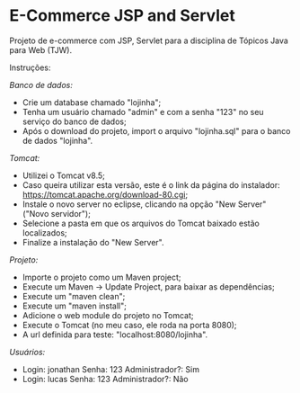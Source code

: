 # E-Commerce JSP and Servlet
Projeto de e-commerce com JSP, Servlet para a disciplina de Tópicos Java para Web (TJW).

Instruções:

*Banco de dados:*
- Crie um database chamado "lojinha";
- Tenha um usuário chamado "admin" e com a senha "123" no seu serviço do banco de dados;
- Após o download do projeto, import o arquivo "lojinha.sql" para o banco de dados "lojinha".

*Tomcat:*
- Utilizei o Tomcat v8.5;
- Caso queira utilizar esta versão, este é o link da página do instalador: https://tomcat.apache.org/download-80.cgi;
- Instale o novo server no eclipse, clicando na opção "New Server" ("Novo servidor");
- Selecione a pasta em que os arquivos do Tomcat baixado estão localizados;
- Finalize a instalação do "New Server".

*Projeto:*
- Importe o projeto como um Maven project;
- Execute um Maven -> Update Project, para baixar as dependências;
- Execute um "maven clean";
- Execute um "maven install";
- Adicione o web module do projeto no Tomcat;
- Execute o Tomcat (no meu caso, ele roda na porta 8080);
- A url definida para teste: "localhost:8080/lojinha".

*Usuários:*
- Login: jonathan   Senha: 123    Administrador?: Sim
- Login: lucas      Senha: 123    Administrador?: Não
